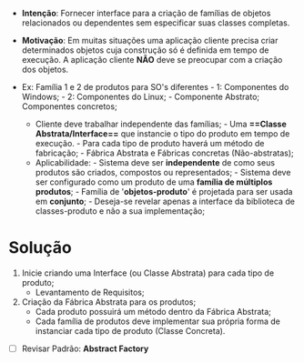 - **Intenção**: Fornecer interface para a criação de famílias de objetos relacionados ou dependentes sem especificar suas classes completas.

- **Motivação**: Em muitas situações uma aplicação cliente precisa criar determinados objetos cuja construção só é definida em tempo de execução. A aplicação cliente **NÃO** deve se preocupar com a criação dos objetos.


- Ex: Família 1 e 2 de produtos para SO's diferentes
		- 1: Componentes do Windows;
		- 2: Componentes do Linux;
		- Componente Abstrato; Componentes concretos;
		
	- Cliente deve trabalhar independente das famílias; 
			- Uma **==Classe Abstrata/Interface==** que instancie o tipo do produto em tempo de execução.
			-  Para cada tipo de produto haverá um método de fabricação;
			- Fábrica Abstrata e Fábricas concretas (Não-abstratas);
	- Aplicabilidade: 
			- Sistema deve ser **independente** de como seus produtos são criados, compostos ou representados;
			- Sistema deve ser configurado como um produto de uma **família de múltiplos produtos**; 
			- Família de '**objetos-produto**' é projetada para ser usada em **conjunto**;
			- Deseja-se revelar apenas a interface da biblioteca de classes-produto e não a sua implementação;
# **Solução**

1. Inicie criando uma Interface (ou Classe Abstrata) para cada tipo de produto;
	- Levantamento de Requisitos; 
2. Criação da Fábrica Abstrata para os produtos;
	- Cada produto possuirá um método dentro da Fábrica Abstrata;
	- Cada família de produtos deve implementar sua própria forma de instanciar cada tipo de produto (Classe Concreta). 

- [ ] Revisar Padrão: **Abstract Factory**